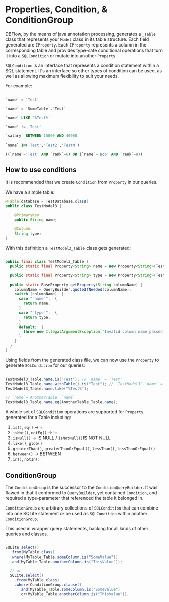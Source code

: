 # Properties, Condition, & ConditionGroup
DBFlow, by the means of java annotation processing, generates a `_Table` class that represents your `Model` class in its table structure. Each field generated are  `IProperty`. Each `IProperty` represents a column in the corresponding table and provides type-safe conditional operations that turn it into a `SQLCondition` or mutate into another `Property`.

`SQLCondition` is an interface that represents a condition statement within a SQL statement. It's an interface so other types of condition can be used, as well as allowing maximum flexibility to suit your needs.

For example:

```sql

`name` = 'Test'

`name` = `SomeTable`.`Test`

`name` LIKE '%Test%'

`name` != 'Test'

`salary` BETWEEN 15000 AND 40000

`name` IN('Test','Test2','TestN')

((`name`='Test' AND `rank`=6) OR (`name`='Bob' AND `rank`=8))
```

## How to use conditions
It is recommended that we create `Condition` from `Property` in our queries.

We have a simple table:

```java
@Table(database = TestDatabase.class)
public class TestModel3 {

    @PrimaryKey
    public String name;

    @Column
    String type;
}
```

With this definition a `TestModel3_Table` class gets generated:

```java

public final class TestModel3_Table {
  public static final Property<String> name = new Property<String>(TestModel3.class, "name");

  public static final Property<String> type = new Property<String>(TestModel3.class, "type");

  public static BaseProperty getProperty(String columnName) {
    columnName = QueryBuilder.quoteIfNeeded(columnName);
    switch (columnName)  {
      case "`name`":  {
        return name;
      }
      case "`type`":  {
        return type;
      }
      default:  {
        throw new IllegalArgumentException("Invalid column name passed. Ensure you are calling the correct table's column");
      }
    }
  }
}
```

Using fields from the generated class file, we can now use the `Property` to generate `SQLCondition` for our queries:

```java

TestModel3_Table.name.is("Test"); // `name` = 'Test'
TestModel3_Table.name.withTable().is("Test"); // `TestModel3`.`name` = 'Test'
TestModel3_Table.name.like("%Test%");

// `name`=`AnotherTable`.`name`
TestModel3_Table.name.eq(AnotherTable_Table.name);
```

A whole set of `SQLCondition` operations are supported for `Property` generated for a Table including:
1. `is()`, `eq()` -> =
2. `isNot()`, `notEq()` -> !=
3. `isNull()` -> IS NULL / `isNotNull()`IS NOT NULL
4. `like()`, `glob()`
5. `greaterThan()`, `greaterThanOrEqual()`, `lessThan()`, `lessThanOrEqual()`
6. `between()` -> BETWEEN
7. `in()`, `notIn()`

## ConditionGroup
The `ConditionGroup` is the successor to the `ConditionQueryBuilder`. It was flawed in that it conformed to `QueryBuilder`, yet contained `Condition`, and required a type-parameter that referenced the table it belonged in.

`ConditionGroup` are arbitrary collections of `SQLCondition` that can combine into one SQLite statement _or_ be used as `SQLCondition` within another `ConditionGroup`.

This used in wrapper query statements, backing for all kinds of other queries and classes.

```java

SQLite.select()
  .from(MyTable.class)
  .where(MyTable_Table.someColumn.is("SomeValue"))
  .and(MyTable_Table.anotherColumn.is("ThisValue"));

  // or
  SQLite.select()
    .from(MyTable.class)
    .where(ConditionGroup.clause()
      .and(MyTable_Table.someColumn.is("SomeValue")
      .or(MyTable_Table.anotherColumn.is("ThisValue"));
```
